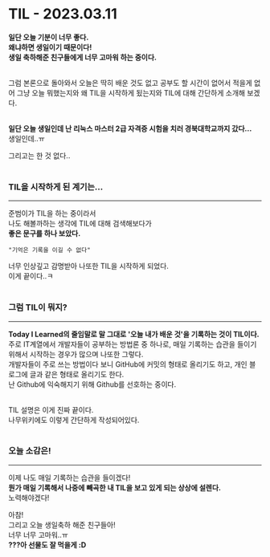 # TIL - 2023.03.11

**일단 오늘 기분이 너무 좋다.**<br>
**왜냐하면 생일이기 때문이다!**<br>
**생일 축하해준 친구들에게 너무 고마워 하는 중이다.**<br><br>

그럼 본론으로 돌아와서 오늘은 딱히 배운 것도 없고 공부도 할 시간이 없어서 적을게 없어 그냥 오늘 뭐했는지와 왜 TIL을 시작하게 됬는지와 TIL에 대해 간단하게 소개해 보겠다.<br><br>

**일단 오늘 생일인데 난 리눅스 마스터 2급 자격증 시험을 치러 경북대학교까지 갔다...**<br>
생일인데..ㅠ<br>

그리고는 한 것 없다..<br><br>

### **TIL을 시작하게 된 계기는...**
---
준범이가 TIL을 하는 중이라서<br>
나도 해볼까하는 생각에 TIL에 대해 검색해보다가<br>
**좋은 문구를 하나 보았다.**
```
"기억은 기록을 이길 수 없다"
```
너무 인상깊고 감명받아 나또한 TIL을 시작하게 되었다.<br>
이게 끝이다..ㅋ<br><br>

### **그럼 TIL이 뭐지?**
---
**Today I Learned의 줄임말로 말 그대로 '오늘 내가 배운 것'을 기록하는 것이 TIL이다.**<br>
주로 IT계열에서 개발자들이 공부하는 방법론 중 하나로, 매일 기록하는 습관을 들이기 위해서 시작하는 경우가 많으며 나또한 그렇다.<br>
개발자들이 주로 쓰는 방법이다 보니 GitHub에 커밋의 형태로 올리기도 하고, 개인 블로그에 글과 같은 형태로 올리기도 한다.<br>
난 Github에 익숙해지기 위해 Github를 선호하는 중이다.<br><br>

TIL 설명은 이게 진짜 끝이다.<br>
나무위키에도 이렇게 간단하게 작성되어있다.<br><br>

### **오늘 소감은!**
---
이제 나도 매일 기록하는 습관을 들이겠다!<br>
**뭔가 매일 기록해서 나중에 빼곡한 내 TIL을 보고 있게 되는 상상에 설렌다.**<br>
노력해야겠다!<br>

아참!<br>
그리고 오늘 생일축하 해준 친구들아!<br>
너무 너무 고마워..ㅠ<br>
**???아 선물도 잘 먹을게 :D**
